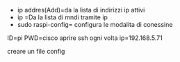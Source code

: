 - ip addres(Add)=da la lista di indirizzi ip attivi
- ip =Da la lista di mndi tramite ip
- sudo raspi-config= configura le modalita di conessine 

ID=pi
PWD=cisco
aprire ssh ogni volta
ip=192.168.5.71

creare un file config 

